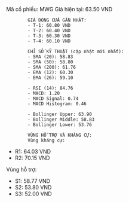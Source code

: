 Mã cổ phiếu: MWG
            Giá hiện tại: 63.50 VND

            GIÁ ĐÓNG CỬA GẦN NHẤT:
            - T-1: 60.80 VND
            - T-2: 60.40 VND
            - T-3: 60.30 VND
            - T-4: 60.10 VND
            
            CHỈ SỐ KỸ THUẬT (cập nhật mới nhất):
            - SMA (20): 58.83
            - SMA (50): 58.80
            - SMA (200): 61.76
            - EMA (12): 60.30
            - EMA (26): 59.10
            
            - RSI (14): 84.76
            - MACD: 1.20
            - MACD Signal: 0.74
            - MACD Histogram: 0.46
            
            - Bollinger Upper: 63.90
            - Bollinger Middle: 58.83
            - Bollinger Lower: 53.76
            
            VÙNG HỖ TRỢ VÀ KHÁNG CỰ:
            Vùng kháng cự:
- R1: 64.03 VND
- R2: 70.15 VND

Vùng hỗ trợ:
- S1: 58.77 VND
- S2: 53.80 VND
- S3: 52.00 VND

            